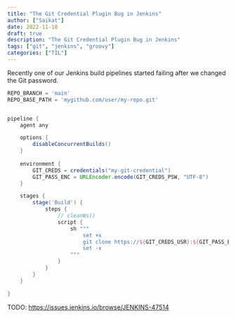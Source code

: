 ```yaml
---
title: "The Git Credential Plugin Bug in Jenkins"
author: ["Saikat"]
date: 2022-11-18
draft: true
description: "The Git Credential Plugin Bug in Jenkins"
tags: ["git", "jenkins", "groovy"]
categories: ["TIL"]
---
```


Recently one of our Jenkins build pipelines started failing after we changed the Git password. 

```groovy
REPO_BRANCH = 'main'
REPO_BASE_PATH = 'mygithub.com/user/my-repo.git'


pipeline {
    agent any

    options {
        disableConcurrentBuilds()
    }
    
    environment {
        GIT_CREDS = credentials("my-git-credential")
        GIT_PASS_ENC = URLEncoder.encode(GIT_CREDS_PSW, "UTF-8")
    }

    stages {
        stage('Build') {
            steps {
                // cleanWs()
                script {
                    sh """
                        set +x
                        git clone https://${GIT_CREDS_USR}:${GIT_PASS_ENC}@${REPO_BASE_PATH} -b ${REPO_BRANCH}
                        set -x 
                    """
                }
            }
        }
    }

}

```

TODO: https://issues.jenkins.io/browse/JENKINS-47514
